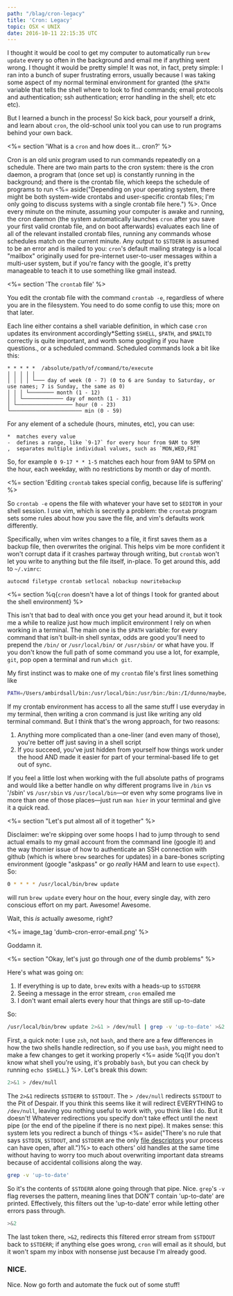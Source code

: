 ```yaml
---
path: "/blag/cron-legacy"
title: 'Cron: Legacy'
topic: OSX < UNIX
date: 2016-10-11 22:15:35 UTC
---
```


I thought it would be cool to get my computer to automatically run `brew
update` every so often in the background and email me if anything went wrong. I
thought it would be pretty simple! It was not, in fact, prety simple: I ran
into a bunch of super frustrating errors, usually because I was taking some
aspect of my normal terminal environment for granted (the `$PATH` variable that
tells the shell where to look to find commands; email protocols and
authentication; ssh authentication; error handling in the shell; etc etc etc).

But I learned a bunch in the process! So kick back, pour yourself a drink, and
learn about `cron`, the old-school unix tool you can use to run programs behind
your own back.

<%= section 'What is a `cron` and how does it... cron?' %>

Cron is an old unix program used to run commands repeatedly on a schedule.
There are two main parts to the cron system: there is the cron daemon, a
program that (once set up) is constantly running in the background; and there
is the crontab file, which keeps the schedule of programs to run <%=
aside("Depending on your operating system, there might be both system-wide
crontabs and user-specific crontab files; I'm only going to discuss systems
with a single crontab file here.") %>. Once every minute on the minute,
assuming your computer is awake and running, the cron daemon (the system
automatically launches `cron` after you save your first valid crontab file, and
on boot afterwards) evaluates each line of all of the relevant installed
crontab files, running any commands whose schedules match on the current
minute. Any output to `$STDERR` is assumed to be an error and is mailed to you:
`cron`'s default mailing strategy is a local "mailbox" originally used for
pre-internet user-to-user messages within a multi-user system, but if you're
fancy with the google, it's pretty manageable to teach it to use something like
gmail instead.

<%= section 'The `crontab` file' %>

You edit the crontab file with the command `crontab -e`, regardless of where
you are in the filesystem. You need to do some config to use this; more on that
later.

Each line either contains a shell variable definition, in which case `cron`
updates its environment accordingly<span class="sidenote__mark">*</span><span
class="sidenote">Setting `$SHELL`, `$PATH`, and `$MAILTO` correctly is quite
important, and worth some googling if you have questions.</span>, or a
scheduled command. Scheduled commands look a bit like this:

```
* * * * *  /absolute/path/of/command/to/execute
│ │ │ │ │
│ │ │ │ └─── day of week (0 - 7) (0 to 6 are Sunday to Saturday, or use names; 7 is Sunday, the same as 0)
│ │ │ └──────── month (1 - 12)
│ │ └───────────── day of month (1 - 31)
│ └────────────────── hour (0 - 23)
└─────────────────────── min (0 - 59)
```

For any element of a schedule (hours, minutes, etc), you can use:

```
*  matches every value
-  defines a range, like `9-17` for every hour from 9AM to 5PM
,  separates multiple individual values, such as `MON,WED,FRI`
```

So, for example `0 9-17 * * 1-5` matches each hour from 9AM to 5PM on the hour,
each weekday, with no restrictions by month or day of month.

<%= section 'Editing `crontab` takes special config, because life is suffering' %>

So `crontab -e` opens the file with whatever your have set to `$EDITOR` in your
shell session. I use vim, which is secretly a problem: the `crontab` program
sets some rules about how you save the file, and vim's defaults work
differently.

Specifically, when vim writes changes to a file, it first saves them as a
backup file, then overwrites the original. This helps vim be more confident it
won't corrupt data if it crashes partway through writing, but `crontab` won't
let you write to anything but the file itself, in-place. To get around this,
add to `~/.vimrc`:

``` vim
autocmd filetype crontab setlocal nobackup nowritebackup
```

<%= section %q{`cron` doesn't have a lot of things I took for granted about the shell environment} %>

This isn't that bad to deal with once you get your head around it, but it took
me a while to realize just how much implicit environment I rely on when working
in a terminal. The main one is the `$PATH` variable: for every command that
isn't built-in shell syntax, odds are good you'll need to prepend the `/bin/`
or `/usr/local/bin/` or `/usr/sbin/` or what have you. If you don't know the
full path of some command you use a lot, for example, `git`, pop open a
terminal and run `which git`.

My first instinct was to make one of my `crontab` file's first lines something like

``` bash
PATH=/Users/ambirdsall/bin:/usr/local/bin:/usr/bin:/bin:/I/dunno/maybe/sbin:/other/things/I'm/used/to/also
```

If my crontab environment has access to all the same stuff I use everyday in my
terminal, then writing a cron command is just like writing any old terminal
command. But I think that's the wrong approach, for two reasons:

1. Anything more complicated than a one-liner (and even many of those), you're
  better off just saving in a shell script
1. If you succeed, you've just hidden from yourself how things work under the
  hood AND made it easier for part of your terminal-based life to get out of
  sync.

If you feel a little lost when working with the full absolute paths of programs
and would like a better handle on why different programs live in `/bin` vs
'/sbin' vs `/usr/sbin` vs `/usr/local/bin`—or even why some programs live in
more than one of those places—just run `man hier` in your terminal and give it
a quick read.

<%= section "Let's put almost all of it together" %>

Disclaimer: we're skipping over some hoops I had to jump through to send actual
emails to my gmail account from the command line (google it) and the way
thornier issue of how to authenticate an SSH connection with github (which is
where `brew` searches for updates) in a bare-bones scripting environment
(google "askpass" or go *really* HAM and learn to use `expect`). So:

``` bash
0 * * * * /usr/local/bin/brew update
```
will run `brew update` every hour on the hour, every single day, with zero
conscious effort on my part. Awesome! Awesome.

Wait, this *is* actually awesome, right?

<%= image_tag 'dumb-cron-error-email.png' %>

Goddamn it.

<%= section "Okay, let's just go through *one* of the dumb problems" %>

Here's what was going on:

1. If everything is up to date, `brew` exits with a heads-up to `$STDERR`
1. Seeing a message in the error stream, `cron` emailed me
1. I don't want email alerts every hour that things are still up-to-date

So:

```bash
/usr/local/bin/brew update 2>&1 > /dev/null | grep -v 'up-to-date' >&2
```

First, a quick note: I use `zsh`, not `bash`, and there are a few differences
in how the two shells handle redirection, so if you use `bash`, you might
need to make a few changes to get it working properly
<%= aside %q{If you don't know what shell you're using, it's probably `bash`,
but you can check by running `echo $SHELL`.} %>.  Let's break this down:

```bash
2>&1 > /dev/null
```
The `2>&1` redirects `$STDERR` to `$STDOUT`. The `> /dev/null` redirects
`$STDOUT` to the Pit of Despair. If you think this seems like it will redirect
EVERYTHING to `/dev/null`, leaving you nothing useful to work with, you think
like I do. But it doesn't! Whatever redirections you specify don't take effect
until the next pipe (or the end of the pipeline if there is no next pipe). It
makes sense: this system lets you redirect a bunch of things
<%= aside("There's no rule that says `$STDIN`, `$STDOUT`, and `$STDERR` are the
only <a href='https://en.wikipedia.org/wiki/File_descriptor'>file
descriptors</a> your process can have open, after all.")%> to each
others' old handles at the same time without having to worry too much about
overwriting important data streams because of accidental collisions along the
way.

```bash
grep -v 'up-to-date'
```

So it's the contents of `$STDERR` alone going through that pipe. Nice. `grep`'s
`-v` flag reverses the pattern, meaning lines that DON'T contain 'up-to-date'
are printed. Effectively, this filters out the 'up-to-date' error while letting
other errors pass through.

``` bash
>&2
```
The last token there, `>&2`, redirects this filtered error stream from `$STDOUT`
back to `$STDERR`; if anything else goes wrong, `cron` will email as it should,
but it won't spam my inbox with nonsense just because I'm already good.

### NICE.

Nice. Now go forth and automate the fuck out of some stuff!
